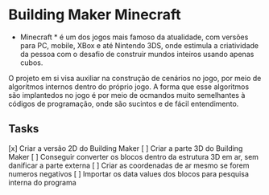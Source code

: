 # Building Maker Minecraft

* Minecraft * é um dos jogos mais famoso da atualidade, com versões para PC, mobile, XBox e até Nintendo 3DS, 
onde estimula a criatividade da pessoa com o desafio de construir mundos inteiros usando apenas cubos.

O projeto em si visa auxiliar na construção de cenários no jogo, por meio de algoritmos internos dentro do
próprio jogo. A forma que esse algoritmos são implantedos no jogo é por meio de ocmandos muito semelhantes à
códigos de programação, onde são sucintos e de fácil entendimento.

## Tasks

[x] Criar a versão 2D do Building Maker
[ ] Criar a parte 3D do Building Maker
[ ] Conseguir converter os blocos dentro da estrutura 3D em ar, sem danificar a parte externa
[ ] Criar as coordenadas de ar mesmo se forem numeros negativos
[ ] Importar os data values dos blocos para pesquisa interna do programa